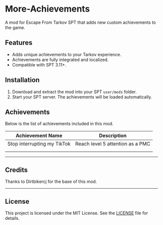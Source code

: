 # More-Achievements

A mod for Escape From Tarkov SPT that adds new custom achievements to the game.

## Features

- Adds unique achievements to your Tarkov experience.
- Achievements are fully integrated and localized.
- Compatible with SPT 3.11+.

## Installation

1. Download and extract the mod into your SPT `user/mods` folder.
2. Start your SPT server. The achievements will be loaded automatically.

## Achievements

Below is the list of achievements included in this mod.

| Achievement Name            | Description                              |
|---------------------------  |------------------------------------------|
| Stop interrupting my TikTok | Reach level 5 attention as a PMC         |
|                             |                                          |
|                             |                                          |
---

## Credits

Thanks to Dirtbikercj for the base of this mod.

---

## License

This project is licensed under the MIT License. See the [LICENSE](LICENSE) file for details.
